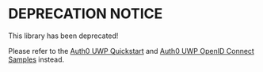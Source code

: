 # DEPRECATION NOTICE

This library has been deprecated!

Please refer to the [Auth0 UWP Quickstart](https://auth0.com/docs/quickstart/native/windows-uwp-csharp) and [Auth0 UWP OpenID Connect Samples](https://github.com/auth0-community/auth0-uwp-oidc-samples) instead.
